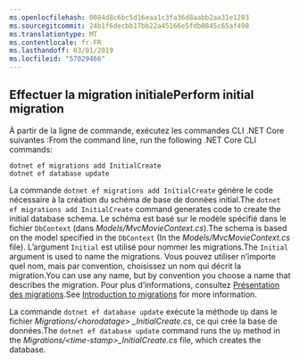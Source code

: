 ```yaml
---
ms.openlocfilehash: 0084d8c6bc5d16eaa1c3fa36d8aabb2aa31e1283
ms.sourcegitcommit: 24b1f6decbb17bb22a45166e5fdb0845c65af498
ms.translationtype: MT
ms.contentlocale: fr-FR
ms.lasthandoff: 03/01/2019
ms.locfileid: "57029466"
---
```

<a name="cli"></a>
## <a name="perform-initial-migration"></a><span data-ttu-id="bad71-101">Effectuer la migration initiale</span><span class="sxs-lookup"><span data-stu-id="bad71-101">Perform initial migration</span></span>

<span data-ttu-id="bad71-102">À partir de la ligne de commande, exécutez les commandes CLI .NET Core suivantes :</span><span class="sxs-lookup"><span data-stu-id="bad71-102">From the command line, run the following .NET Core CLI commands:</span></span>

```console
dotnet ef migrations add InitialCreate
dotnet ef database update
```

<span data-ttu-id="bad71-103">La commande `dotnet ef migrations add InitialCreate` génère le code nécessaire à la création du schéma de base de données initial.</span><span class="sxs-lookup"><span data-stu-id="bad71-103">The `dotnet ef migrations add InitialCreate` command generates code to create the initial database schema.</span></span> <span data-ttu-id="bad71-104">Le schéma est basé sur le modèle spécifié dans le fichier `DbContext` (dans *Models/MvcMovieContext.cs*).</span><span class="sxs-lookup"><span data-stu-id="bad71-104">The schema is based on the model specified in the `DbContext` (In the *Models/MvcMovieContext.cs* file).</span></span> <span data-ttu-id="bad71-105">L’argument `Initial` est utilisé pour nommer les migrations.</span><span class="sxs-lookup"><span data-stu-id="bad71-105">The `Initial` argument is used to name the migrations.</span></span> <span data-ttu-id="bad71-106">Vous pouvez utiliser n’importe quel nom, mais par convention, choisissez un nom qui décrit la migration.</span><span class="sxs-lookup"><span data-stu-id="bad71-106">You can use any name, but by convention you choose a name that describes the migration.</span></span> <span data-ttu-id="bad71-107">Pour plus d’informations, consultez [Présentation des migrations](xref:data/ef-mvc/migrations#introduction-to-migrations).</span><span class="sxs-lookup"><span data-stu-id="bad71-107">See [Introduction to migrations](xref:data/ef-mvc/migrations#introduction-to-migrations) for more information.</span></span>

<span data-ttu-id="bad71-108">La commande `dotnet ef database update` exécute la méthode `Up` dans le fichier *Migrations/\<horodatage> _InitialCreate.cs*, ce qui crée la base de données.</span><span class="sxs-lookup"><span data-stu-id="bad71-108">The `dotnet ef database update` command runs the `Up` method in the *Migrations/\<time-stamp>_InitialCreate.cs* file, which creates the database.</span></span>

